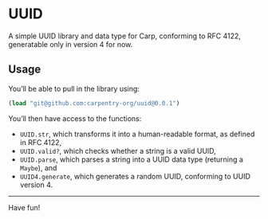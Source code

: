 # UUID

A simple UUID library and data type for Carp, conforming to RFC 4122,
generatable only in version 4 for now.

## Usage

You’ll be able to pull in the library using:

```clojure
(load "git@github.com:carpentry-org/uuid@0.0.1")
```

You’ll then have access to the functions:
* `UUID.str`, which transforms it into a human-readable format, as defined in
  RFC 4122,
* `UUID.valid?`, which checks whether a string is a valid UUID,
* `UUID.parse`, which parses a string into a UUID data type (returning a
  `Maybe`), and
* `UUID4.generate`, which generates a random UUID, conforming to UUID version 4.

<hr/>

Have fun!
